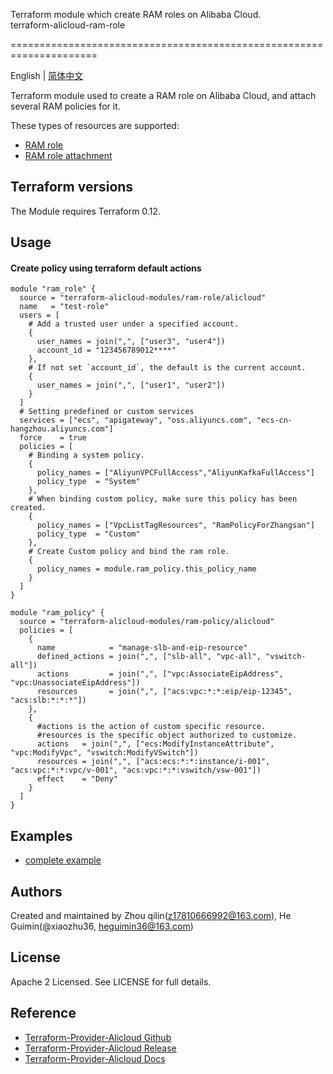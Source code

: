Terraform module which create RAM roles on Alibaba Cloud.  
terraform-alicloud-ram-role

=====================================================================

English | [简体中文](https://github.com/terraform-alicloud-modules/terraform-alicloud-ram-role/blob/master/README-CN.md)

Terraform module used to create a RAM role on Alibaba Cloud, and attach several RAM policies for it. 

These types of resources are supported:

* [RAM role](https://www.terraform.io/docs/providers/alicloud/r/ram_role.html)
* [RAM role attachment](https://www.terraform.io/docs/providers/alicloud/r/ram_role_attachment.html)

## Terraform versions

The Module requires Terraform 0.12.

## Usage

#### Create policy using terraform default actions 

```hcl
module "ram_role" {
  source = "terraform-alicloud-modules/ram-role/alicloud"
  name   = "test-role"
  users = [
    # Add a trusted user under a specified account.
    {
      user_names = join(",", ["user3", "user4"])
      account_id = "123456789012****"
    },
    # If not set `account_id`, the default is the current account.
    {
      user_names = join(",", ["user1", "user2"])
    }
  ]
  # Setting predefined or custom services
  services = ["ecs", "apigateway", "oss.aliyuncs.com", "ecs-cn-hangzhou.aliyuncs.com"]
  force    = true
  policies = [
    # Binding a system policy.
    {
      policy_names = ["AliyunVPCFullAccess","AliyunKafkaFullAccess"]
      policy_type  = "System"
    },
    # When binding custom policy, make sure this policy has been created.
    {
      policy_names = ["VpcListTagResources", "RamPolicyForZhangsan"]
      policy_type  = "Custom"
    },
    # Create Custom policy and bind the ram role.
    {
      policy_names = module.ram_policy.this_policy_name
    }
  ]
}

module "ram_policy" {
  source = "terraform-alicloud-modules/ram-policy/alicloud"
  policies = [
    {
      name            = "manage-slb-and-eip-resource"
      defined_actions = join(",", ["slb-all", "vpc-all", "vswitch-all"])
      actions         = join(",", ["vpc:AssociateEipAddress", "vpc:UnassociateEipAddress"])
      resources       = join(",", ["acs:vpc:*:*:eip/eip-12345", "acs:slb:*:*:*"])
    },
    {
      #actions is the action of custom specific resource.
      #resources is the specific object authorized to customize.
      actions   = join(",", ["ecs:ModifyInstanceAttribute", "vpc:ModifyVpc", "vswitch:ModifyVSwitch"])
      resources = join(",", ["acs:ecs:*:*:instance/i-001", "acs:vpc:*:*:vpc/v-001", "acs:vpc:*:*:vswitch/vsw-001"])
      effect    = "Deny"
    }
  ]
}
```


## Examples

* [complete example](https://github.com/terraform-alicloud-modules/terraform-alicloud-ram-role/tree/master/examples/complete)

Authors
-------
Created and maintained by Zhou qilin(z17810666992@163.com), He Guimin(@xiaozhu36, heguimin36@163.com)

License
----
Apache 2 Licensed. See LICENSE for full details.

Reference
---------
* [Terraform-Provider-Alicloud Github](https://github.com/terraform-providers/terraform-provider-alicloud)
* [Terraform-Provider-Alicloud Release](https://releases.hashicorp.com/terraform-provider-alicloud/)
* [Terraform-Provider-Alicloud Docs](https://www.terraform.io/docs/providers/alicloud/index.html)

